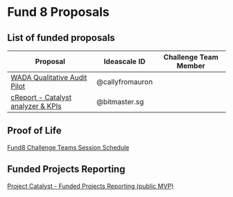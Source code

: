 # Fund 8 Proposals

## List of funded proposals

| Proposal                                                                          | Ideascale ID    | Challenge Team Member |
| --------------------------------------------------------------------------------- | --------------- | --------------------- |
| [WADA Qualitative Audit Pilot](https://cardano.ideascale.com/c/idea/402487)       | @callyfromauron |                       |
| [cReport - Catalyst analyzer & KPIs](https://cardano.ideascale.com/c/idea/402301) | @bitmaster.sg   |                       |

## Proof of Life

[Fund8 Challenge Teams Session Schedule](https://docs.google.com/spreadsheets/d/1bIZHfNYeSJSSpSXfpDG9Ny4f6Gm9aTOexL1DuqJfwgU/edit?usp=sharing)&#x20;

## Funded Projects Reporting

[Project Catalyst - Funded Projects Reporting (public MVP)](https://docs.google.com/spreadsheets/d/1bfnWFa94Y7Zj0G7dtpo9W1nAYGovJbswipxiHT4UE3g/edit?usp=sharing)
